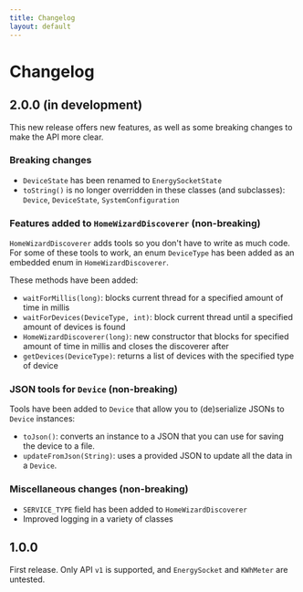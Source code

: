 ```yaml
---
title: Changelog
layout: default
---
```


# Changelog

## 2.0.0 (in development)
This new release offers new features, as well as some breaking changes to make the API more clear.

### Breaking changes
- `DeviceState` has been renamed to `EnergySocketState`
- `toString()` is no longer overridden in these classes (and subclasses): `Device`, `DeviceState`, `SystemConfiguration`

### Features added to `HomeWizardDiscoverer` (non-breaking)
`HomeWizardDiscoverer` adds tools so you don't have to write as much code.
For some of these tools to work, an enum `DeviceType` has been added as an embedded enum in `HomeWizardDiscoverer`.

These methods have been added:
- `waitForMillis(long)`: blocks current thread for a specified amount of time in millis
- `waitForDevices(DeviceType, int)`: block current thread until a specified amount of devices is found
- `HomeWizardDiscoverer(long)`: new constructor that blocks for specified amount of time in millis
   and closes the discoverer after
- `getDevices(DeviceType)`: returns a list of devices with the specified type of device

### JSON tools for `Device` (non-breaking)
Tools have been added to `Device` that allow you to (de)serialize JSONs to `Device` instances:
- `toJson()`: converts an instance to a JSON that you can use for saving the device to a file.
- `updateFromJson(String)`: uses a provided JSON to update all the data in a `Device`.

### Miscellaneous changes (non-breaking)
- `SERVICE_TYPE` field has been added to `HomeWizardDiscoverer`
- Improved logging in a variety of classes

## 1.0.0
First release. Only API `v1` is supported, and `EnergySocket` and `KWhMeter` are untested.